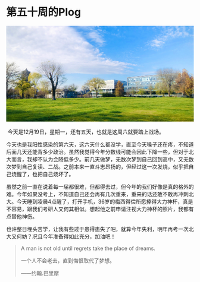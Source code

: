 # 第五十周的Plog

![](Source/50/preface.jpg)

​		今天是12月19日，星期一，还有五天，也就是这周六就要踏上战场。

​		今天也是我阳性感染的第六天，这六天什么都没学，直至今天嗓子还在疼，不知道后面几天还能背多少政治。虽然我觉得今年分数线可能会因此下降一些，但对于北大而言，我却不认为会降低多少。前几天做梦，无数次梦到自己回到高中，又无数次梦到自己复读、二战。之前本来一直斗志昂扬的，但经过这一次发烧，似乎把自己烧醒了，也把自己烧坏了。

​		虽然之前一直在说着每一届都很难，但都得去过，但今年的我们好像是真的格外的难。今年如果没考上，不知道自己还会再有几次重来，重来的话还敢不敢再冲刺北大。今天睡到凌晨4点醒了，打开手机，36岁的梅西得偿所愿捧得大力神杯，真是不容易，跟我们考研人又何其相似。想起他之前申请注视大力神杯的照片，我都有点替他神伤。

​		也许整日埋头苦学，让我有些过于患得患失了吧，就算今年失利，明年再考一次北大又何妨？况且今年准备得如此充分，加油吧！

> A man is not old until regrets take the place of dreams.
>
> 一个人不会老去，直到悔恨取代了梦想。
>
> ——约翰.巴里摩


